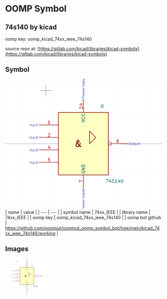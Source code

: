 # OOMP Symbol  
## 74s140  by kicad  
  
oomp key: oomp_kicad_74xx_ieee_74s140  
  
source repo at: [https://gitlab.com/kicad/libraries/kicad-symbols](https://gitlab.com/kicad/libraries/kicad-symbols)  
## Symbol  
  
[![working.png](working_600.png)](working.png)  
| name | value | 
| --- | --- | 
| symbol name | 74xx_IEEE | 
| library name | 74xx_IEEE | 
| oomp key | oomp_kicad_74xx_ieee_74s140 | 
| oomp bot github | https://github.com/oomlout/oomlout_oomp_symbol_bot/tree/main/kicad_74xx_ieee_74s140/working | 
## Images  
  
[![working.png](working_140.png)](working.png)  
